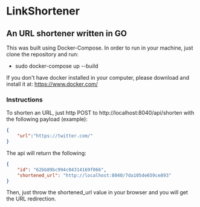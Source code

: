 # LinkShortener
## An URL shortener written in GO

This was built using Docker-Compose. In order to run in your machine, just clone the repository and run:
* sudo docker-compose up --build

If you don't have docker installed in your computer, please download and install it at:
https://www.docker.com/

### Instructions

To shorten an URL, just http POST to http://localhost:8040/api/shorten with the following payload (example):

```json
{
    "url":"https://twitter.com/"
}
```

The api will return the following:

```json
{
    "id": "62bb89bc994c04314169f066",
    "shortened_url": "http://localhost:8040/7da105de659ce893"
}
```

Then, just throw the shortened_url value in your browser and you will get the URL redirection.